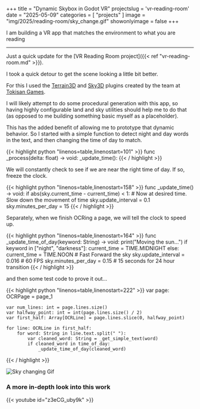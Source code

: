 +++
title = "Dynamic Skybox in Godot VR"
projectslug = 'vr-reading-room'
date = "2025-05-09"
categories = [ "projects" ]
image = "img/2025/reading-room/sky_change.gif"
showonlyimage = false
+++

I am building a VR app that matches the environment to what you are reading
<!--more-->
---

Just a quick update for the [VR Reading Room project]({{< ref "vr-reading-room.md" >}}).

I took a quick detour to get the scene looking a little bit better.

For this I used the [Terrain3D](https://tokisan.com/terrain3d/) and [Sky3D](https://tokisan.com/sky3d/) plugins created by the team at [Tokisan Games](https://tokisan.com/).

I will likely attempt to do some procedural generation with this app, so having highly configurable land and sky utilities should
help me to do that (as opposed to me building something basic myself as a placeholder).

This has the added benefit of allowing me to prototype that dynamic behavior. So I started with a simple function to detect night
and day words in the text, and then changing the time of day to match.


{{< highlight python "linenos=table,linenostart=101" >}}
func _process(delta: float) -> void:
	_update_time():
{{< / highlight >}}

We will constantly check to see if we are near the right time of day. If so, freeze the clock.

{{< highlight python "linenos=table,linenostart=158" >}}
func _update_time() -> void:
	if abs(sky.current_time - current_time) < 1:
		# Now at desired time. Slow down the movement of time
		sky.update_interval = 0.1
		sky.minutes_per_day = 15
{{< / highlight >}}

Separately, when we finish OCRing a page, we will tell the clock to speed up.

{{< highlight python "linenos=table,linenostart=164" >}}
func _update_time_of_day(keyword: String) -> void:
	print("Moving the sun...")
	if keyword in ["night", "darkness"]:
		current_time = TIME.MIDNIGHT
	else:
		current_time = TIME.NOON
	# Fast Forward the sky
	sky.update_interval = 0.016  # 60 FPS
	sky.minutes_per_day = 0.15  # 15 seconds for 24 hour transition
{{< / highlight >}}

and then some test code to prove it out...

{{< highlight python "linenos=table,linenostart=222" >}}
var page: OCRPage = page_1

	var num_lines: int = page.lines.size()
	var halfway_point: int = int(page.lines.size() / 2)
	var first_half: Array[OCRLine] = page.lines.slice(0, halfway_point)

	for line: OCRLine in first_half:
		for word: String in line.text.split(" "):
			var cleaned_word: String = _get_simple_text(word)
			if cleaned_word in time_of_day:
				_update_time_of_day(cleaned_word)
{{< / highlight >}}


![Sky changing Gif](/img/2025/reading-room/sky_change.gif)

### A more in-depth look into this work

{{< youtube id="z3eCG_uby9k" >}}
